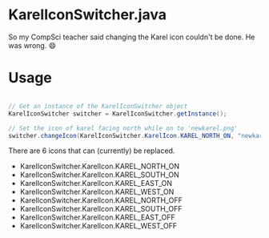 KarelIconSwitcher.java
===

So my CompSci teacher said changing the Karel icon couldn't be done. He was wrong. :smile:

Usage
===

```java

// Get an instance of the KarelIconSwitcher object
KarelIconSwitcher switcher = KarelIconSwitcher.getInstance();

// Set the icon of karel facing north while on to 'newkarel.png'
switcher.changeIcon(KarelIconSwitcher.KarelIcon.KAREL_NORTH_ON, "newkarel.png");

```

There are 6 icons that can (currently) be replaced.

- KarelIconSwitcher.KarelIcon.KAREL_NORTH_ON
- KarelIconSwitcher.KarelIcon.KAREL_SOUTH_ON
- KarelIconSwitcher.KarelIcon.KAREL_EAST_ON
- KarelIconSwitcher.KarelIcon.KAREL_WEST_ON
- KarelIconSwitcher.KarelIcon.KAREL_NORTH_OFF
- KarelIconSwitcher.KarelIcon.KAREL_SOUTH_OFF
- KarelIconSwitcher.KarelIcon.KAREL_EAST_OFF
- KarelIconSwitcher.KarelIcon.KAREL_WEST_OFF
